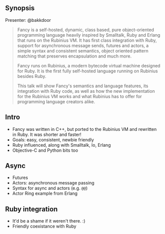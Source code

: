 Synopsis
--------

Presenter: @bakkdoor

> Fancy is a self-hosted, dynamic, class based, pure object-oriented programming language heavily inspired by Smalltalk, Ruby and Erlang that runs on the Rubinius VM. It has first class integration with Ruby, support for asynchronous message sends, futures and actors, a simple syntax and consistent semantics, object oriented pattern matching that preserves encapsulation and much more.
>
> Fancy runs on Rubinius, a modern bytecode virtual machine designed for Ruby. It is the first fully self-hosted language running on Rubinius besides Ruby.
>
> This talk will show Fancy's semantics and language features, its integration with Ruby code, as well as how the new implementation for the Rubinius VM works and what Rubinius has to offer for programming language creators alike.

Intro
-----

* Fancy was written in C++, but ported to the Rubinius VM and rewritten in Ruby.  It was shorter and faster!
* Goals: easy, consistent, newbie friendly
* Ruby influenced, along with Smalltalk, Io, Erlang
* Objective-C and Python bits too

Async
-----

* Futures
* Actors: asynchronous message passing
* Syntax for async and actors (e.g. `@@`)
* Actor Ring example from Erlang

Ruby integration
----------------

* It'd be a shame if it weren't there.  :)
* Friendly coexistance with Ruby
